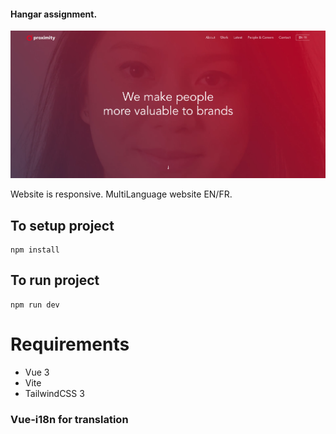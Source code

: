 #### Hangar assignment.

<img src="public/hangar.png"/>

Website is responsive.
MultiLanguage website EN/FR.

## To setup project

```
npm install
```

## To run project

```
npm run dev
```

# Requirements

- Vue 3
- Vite
- TailwindCSS 3

### Vue-i18n for translation
